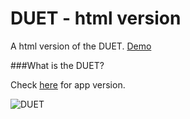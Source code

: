 # DUET - html version 

A html version of the DUET. 
[Demo](http://www.vlin.org/duet/)

###What is the DUET?

Check [here](https://play.google.com/store/apps/details?id=com.kumobius.android.duet) for app version.

![DUET](https://lh3.ggpht.com/JobA5lgmhkEDpwhZZ8zVia3TUiM9QjuSIJHvX9c5Rz5QZUMZG68CJl56KA4djybirn4=w300-rw)

